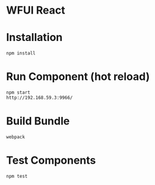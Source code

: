 # WFUI React

# Installation
```
npm install
```

# Run Component (hot reload)
```
npm start
http://192.168.59.3:9966/
```

# Build Bundle 
```
webpack
```

# Test Components
```
npm test
```

